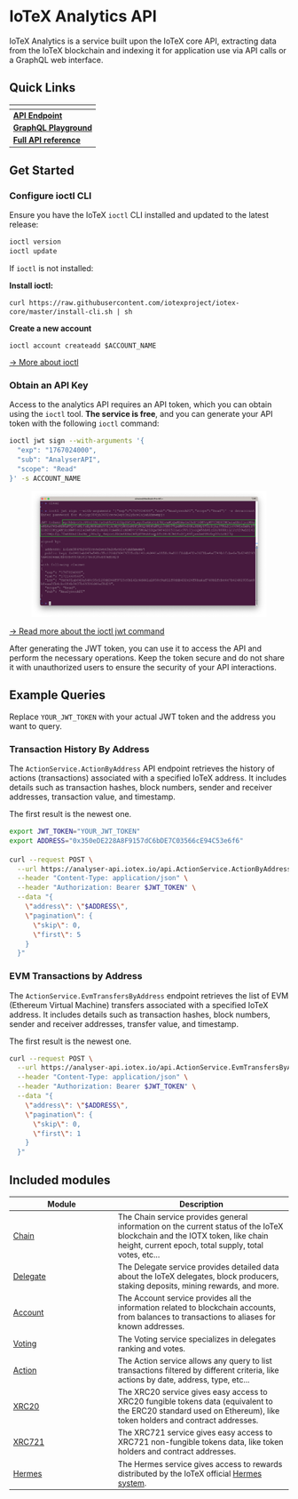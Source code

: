 # IoTeX Analytics API

IoTeX Analytics is a service built upon the IoTeX core API, extracting data from the IoTeX blockchain and indexing it for application use via API calls or a GraphQL web interface.

## Quick Links

<table data-view="cards"><thead><tr><th></th></tr></thead><tbody><tr><td><a href="https://analyser-api.iotex.io/api"><strong>API Endpoint</strong></a></td></tr><tr><td><a href="https://analyser-api.iotex.io/graphql"><strong>GraphQL Playground</strong></a></td></tr><tr><td><a href="https://analyser-api.iotex.io/docs/#introduction"><strong>Full API reference</strong></a></td></tr></tbody></table>

## Get Started

### Configure ioctl CLI

Ensure you have the IoTeX `ioctl` CLI installed and updated to the latest release:

```bash
ioctl version
ioctl update
```

If `ioctl` is not installed:

**Install ioctl:**

```
curl https://raw.githubusercontent.com/iotexproject/iotex-core/master/install-cli.sh | sh
```

**Create a new account**

```
ioctl account createadd $ACCOUNT_NAME
```

[→ More about ioctl](../ioctl-cli/create-accounts.md)

### Obtain an API Key

Access to the analytics API requires an API token, which you can obtain using the `ioctl` tool. **The service is free**, and you can generate your API token with the following `ioctl` command:

```bash
ioctl jwt sign --with-arguments '{
  "exp": "1767024000",  
  "sub": "AnalyserAPI",    
  "scope": "Read"           
}' -s ACCOUNT_NAME
```

<figure><img src="../../../.gitbook/assets/image (1) (1) (1) (1).png" alt=""><figcaption></figcaption></figure>

[→ Read more about the ioctl jwt command ](../../reference-docs/ioctl-client/jwt-auth-tokens.md#use-ioctl-to-issue-jwt)

After generating the JWT token, you can use it to access the API and perform the necessary operations. Keep the token secure and do not share it with unauthorized users to ensure the security of your API interactions.

## Example Queries

Replace `YOUR_JWT_TOKEN` with your actual JWT token and the address you want to query.

### Transaction History By Address

The `ActionService.ActionByAddress` API endpoint retrieves the history of actions (transactions) associated with a specified IoTeX address. It includes details such as transaction hashes, block numbers, sender and receiver addresses, transaction value, and timestamp.

The first result is the newest one.

```bash
export JWT_TOKEN="YOUR_JWT_TOKEN"
export ADDRESS="0x350eDE228A8F9157dC6bDE7C03566cE94C53e6f6"

curl --request POST \
  --url https://analyser-api.iotex.io/api.ActionService.ActionByAddress \
  --header "Content-Type: application/json" \
  --header "Authorization: Bearer $JWT_TOKEN" \
  --data "{
    \"address\": \"$ADDRESS\",
    \"pagination\": {
      \"skip\": 0,
      \"first\": 5
    }
  }"

```

### EVM Transactions by Address

The `ActionService.EvmTransfersByAddress` endpoint retrieves the list of EVM (Ethereum Virtual Machine) transfers associated with a specified IoTeX address. It includes details such as transaction hashes, block numbers, sender and receiver addresses, transfer value, and timestamp.

The first result is the newest one.

```bash
curl --request POST \
  --url https://analyser-api.iotex.io/api.ActionService.EvmTransfersByAddress \
  --header "Content-Type: application/json" \
  --header "Authorization: Bearer $JWT_TOKEN" \
  --data "{
    \"address\": \"$ADDRESS\",
    \"pagination\": {
      \"skip\": 0,
      \"first\": 1
    }
  }"
```

## Included modules

<table><thead><tr><th width="175">Module</th><th>Description</th></tr></thead><tbody><tr><td><a href="https://analyser-api.iotex.io/docs/#chain-service-api">Chain</a></td><td>The Chain service provides general information on the current status of the IoTeX blockchain and the IOTX token, like chain height, current epoch, total supply, total votes, etc...</td></tr><tr><td><a href="https://analyser-api.iotex.io/docs/#delegate-service-api">Delegate</a></td><td>The Delegate service provides detailed data about the IoTeX delegates, block producers, staking deposits, mining rewards, and more. </td></tr><tr><td><a href="https://analyser-api.iotex.io/docs/#account-service-api">Account</a></td><td>The Account service provides all the information related to blockchain accounts, from balances to transactions to aliases for known addresses.</td></tr><tr><td><a href="https://analyser-api.iotex.io/docs/#voting-service-api">Voting</a></td><td>The Voting service specializes in delegates ranking and votes.</td></tr><tr><td><a href="https://analyser-api.iotex.io/docs/#action-service-api">Action</a></td><td>The Action service allows any query to list transactions filtered by different criteria, like actions by date, address, type, etc... </td></tr><tr><td><a href="https://analyser-api.iotex.io/docs/#xrc20-service-api">XRC20</a></td><td>The XRC20 service gives easy access to XRC20 fungible tokens data (equivalent to the ERC20 standard used on Ethereum), like token holders and contract addresses.</td></tr><tr><td><a href="https://analyser-api.iotex.io/docs/#xrc721-service-api">XRC721</a></td><td>The XRC721 service gives easy access to XRC721 non-fungible tokens data, like token holders and contract addresses.</td></tr><tr><td><a href="https://analyser-api.iotex.io/docs/#hermes-service-api">Hermes</a></td><td>The Hermes service gives access to rewards distributed by the IoTeX official <a href="https://hermes.to/">Hermes system</a>.</td></tr></tbody></table>
